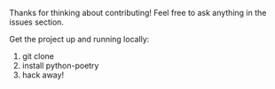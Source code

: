 Thanks for thinking about contributing!
Feel free to ask anything in the issues section.

Get the project up and running locally:
1. git clone
2. install python-poetry
3. hack away!
